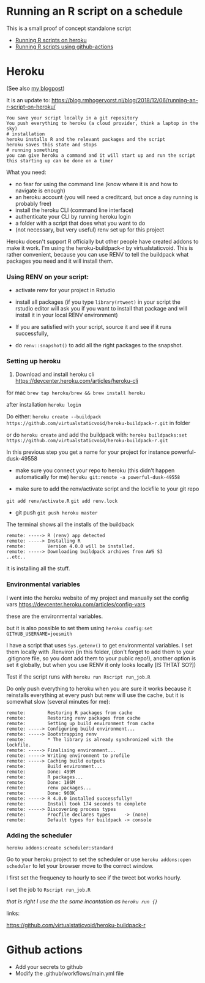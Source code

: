 # Running an R script on a schedule
This is a small proof of concept standalone script

* [Running R scripts on heroku](#heroku)
* [Running R scripts using github-actions](#github-actions)


# Heroku
(See also [my blogpost](https://blog.rmhogervorst.nl/blog/2020/09/21/running-an-r-script-on-a-schedule-heroku/))

It is an update to: https://blog.rmhogervorst.nl/blog/2018/12/06/running-an-r-script-on-heroku/


```
You save your script locally in a git repository
You push everything to heroku (a cloud provider, think a laptop in the sky)
# installation
heroku installs R and the relevant packages and the script
heroku saves this state and stops
# running something
you can give heroku a command and it will start up and run the script
this starting up can be done on a timer
```

What you need:


* no fear for using the command line (know where it is and how to navigate is enough)
* an heroku account (you will need a creditcard, but once a day running is probably free)
* install the heroku CLI (command line interface)
* authenticate your CLI by running heroku login
* a folder with a script that does what you want to do
* (not necessary, but very useful) renv set up for this project

Heroku doesn't support R officially but other people have created
addons to make it work. I'm using the heroku-buildpack-r by virtualstaticvoid. 
This is rather convenient, because you can use RENV to tell the 
buildpack what packages you need and it will install them.

### Using RENV on your script:

* activate renv for your project in Rstudio
* install all packages (if you type `library(rtweet)` in your script the rstudio editor will ask you if you want to install that package and will install it in your local RENV environment)

* If you are satisfied with your script, source it and see if it runs successfully, 
* do `renv::snapshot()` to add all the right packages to the snapshot.

### Setting up heroku
1. Download and install heroku cli
https://devcenter.heroku.com/articles/heroku-cli

for mac `brew tap heroku/brew && brew install heroku`

after installation
`heroku login`

Do either:
`heroku create --buildpack https://github.com/virtualstaticvoid/heroku-buildpack-r.git` in folder 

or do `heroku create` and add the buildpack with:
`heroku buildpacks:set https://github.com/virtualstaticvoid/heroku-buildpack-r.git`

In this previous step you get a name for your project for instance powerful-dusk-49558

* make sure you connect your repo to heroku (this didn’t happen automatically for me) `heroku git:remote -a powerful-dusk-49558`

* make sure to add the renv/activate script and the lockfile to your git repo

`git add renv/activate.R`
`git add renv.lock`

* git push 
`git push heroku master`

The terminal shows all the installs of the buildback
```
remote: -----> R (renv) app detected
remote: -----> Installing R
remote:        Version 4.0.0 will be installed.
remote: -----> Downloading buildpack archives from AWS S3
..etc..
```

it is installing all the stuff. 

### Environmental variables
I went into the heroku website of my project and manually
set the config vars <https://devcenter.heroku.com/articles/config-vars>

these are the environmental variables. 

but it is also possible to set them using `heroku config:set GITHUB_USERNAME=joesmith`

I have  a script that uses `Sys.getenv()` to get environmental
variables. I set them locally with .Renviron (in this folder, (don't forget to add them to your .gitignore file, so you dont add them to your public repo!), another option is set it globally, but when you use RENV it only looks locally [IS THTAT SO?])


Test if the script runs with `heroku run Rscript run_job.R`

Do only push everything to heroku when you are sure it works because it reinstalls everything at every push but renv will
use the cache, but it is somewhat slow (several minutes for me):
```
remote:        Restoring R packages from cache
remote:        Restoring renv packages from cache
remote:        Setting up build environment from cache
remote: -----> Configuring build environment...
remote: -----> Bootstrapping renv
remote:        * The library is already synchronized with the lockfile.
remote: -----> Finalising environment...
remote: -----> Writing environment to profile
remote: -----> Caching build outputs
remote:        Build environment...
remote:        Done: 499M
remote:        R packages...
remote:        Done: 186M
remote:        renv packages...
remote:        Done: 960K
remote: -----> R 4.0.0 installed successfully!
remote:        Install took 174 seconds to complete
remote: -----> Discovering process types
remote:        Procfile declares types     -> (none)
remote:        Default types for buildpack -> console
```


### Adding the scheduler
```
heroku addons:create scheduler:standard
```

Go to your heroku project to set the scheduler or use
`heroku addons:open scheduler` to let your browser move to the correct window.

I first set the frequency to hourly to see if the tweet bot works hourly. 

I set the job to `Rscript run_job.R` 

*that is right I use the the same incantation as `heroku run {}`*


links:

https://github.com/virtualstaticvoid/heroku-buildpack-r

# Github actions

* Add your secrets to github
* Modify the .github/workflows/main.yml file
